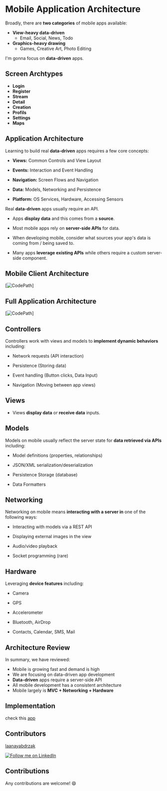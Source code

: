 # Mobile Application Architecture

Broadly, there are **two categories** of mobile apps available:

+ **View-heavy data-driven**
  - Email, Social, News, Todo
+ **Graphics-heavy drawing**
  - Games, Creative Art, Photo Editing 

I'm gonna focus on **data-driven** apps.

## Screen Archtypes

- **Login**
- **Register**
- **Stream**
- **Detail**
- **Creation**
- **Profils**
- **Settings**
- **Maps**

## Application Architecture

Learning to build real **data-driven** apps requires a few core concepts:

- **Views:** Common Controls and View Layout

- **Events:** Interaction and Event Handling

- **Navigation:** Screen Flows and Navigation

- **Data:** Models, Networking and Persistence

- **Platform:** OS Services, Hardware, Accessing Sensors

Real **data-driven** apps usually require an API.

- Apps **display data** and this comes from a **source**.

- Most mobile apps rely on **server-side APIs** for data.

- When developing mobile, consider what sources your app's data is coming from / being saved to. 

- Many apps **leverage existing APIs** while others require a custom server-side component.

## Mobile Client Architecture

 [![CodePath](http://i.imgur.com/XgxWfyF.png)]
 
## Full Application Architecture

 [![CodePath](http://i.imgur.com/XgxWfyF.png)]
 
 
## Controllers

Controllers work with views and models to **implement dynamic behaviors** including:

-  Network requests (API interaction)

-  Persistence (Storing data)

-  Event handling (Button clicks, Data Input)

-  Navigation (Moving between app views)

## Views
 
 - Views **display data** or **receive data** inputs.

## Models

Models on mobile usually reflect the server state for **data retrieved via APIs** including:

- Model definitions (properties, relationships)

- JSON/XML serialization/deserialization

- Persistence Storage (database)

- Data Formatters
    
## Networking

Networking on mobile means **interacting with a server in** one of the following ways:

- Interacting with models via a REST API

- Displaying external images in the view

- Audio/video playback

- Socket programming (rare)
    
## Hardware

Leveraging **device features** including:

- Camera

- GPS

- Accelerometer

- Bluetooth, AirDrop

- Contacts, Calendar, SMS, Mail
    
## Architecture Review

In summary, we have reviewed:

- Mobile is growing fast and demand is high
- We are focusing on data-driven app development
- **Data-driven** apps require a server-side API
- All mobile development has a consistent architecture
- Mobile largely is **MVC + Networking + Hardware**

## Implementation

check this [app](https://github.com/laanayabdrzak/Android-Boilerplate)

## Contributors

[laanayabdrzak](https://github.com/laanayabdrzak)

<a href="https://www.linkedin.com/in/laanayabdrzak">
  <img alt="Follow me on LinkedIn"
       src="https://raw.githubusercontent.com/florent37/DaVinci/master/mobile/src/main/res/drawable-hdpi/linkedin.png" />
</a>

## Contributions
 
 Any contributions are welcome! :smile:

    
